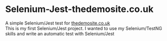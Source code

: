 # Selenium-Jest-thedemosite.co.uk

A simple Selenium/Jest test for [thedemosite.co.uk](http://thedemosite.co.uk/index.php)<br>
This is my first Selenium/Jest project. I wanted to use my Selenium/TestNG skills and write an automatic test with Selenium/Jest
